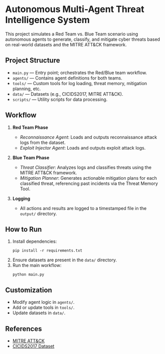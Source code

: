 # Autonomous Multi-Agent Threat Intelligence System

This project simulates a Red Team vs. Blue Team scenario using autonomous agents to generate, classify, and mitigate cyber threats based on real-world datasets and the MITRE ATT&CK framework.

## Project Structure

- `main.py` — Entry point; orchestrates the Red/Blue team workflow.
- `agents/` — Contains agent definitions for both teams.
- `tools/` — Custom tools for log loading, threat memory, mitigation planning, etc.
- `data/` — Datasets (e.g., CICIDS2017, MITRE ATT&CK).
- `scripts/` — Utility scripts for data processing.

## Workflow

1. **Red Team Phase**
   - *Reconnaissance Agent*: Loads and outputs reconnaissance attack logs from the dataset.
   - *Exploit Injector Agent*: Loads and outputs exploit attack logs.

2. **Blue Team Phase**
   - *Threat Classifier*: Analyzes logs and classifies threats using the MITRE ATT&CK framework.
   - *Mitigation Planner*: Generates actionable mitigation plans for each classified threat, referencing past incidents via the Threat Memory Tool.

3. **Logging**
   - All actions and results are logged to a timestamped file in the `output/` directory.

## How to Run

1. Install dependencies:
   ```
   pip install -r requirements.txt
   ```
2. Ensure datasets are present in the `data/` directory.
3. Run the main workflow:
   ```
   python main.py
   ```

## Customization

- Modify agent logic in `agents/`.
- Add or update tools in `tools/`.
- Update datasets in `data/`.

## References

- [MITRE ATT&CK](https://attack.mitre.org/)
- [CICIDS2017 Dataset](https://www.unb.ca/cic/datasets/malmem-2022.html)
